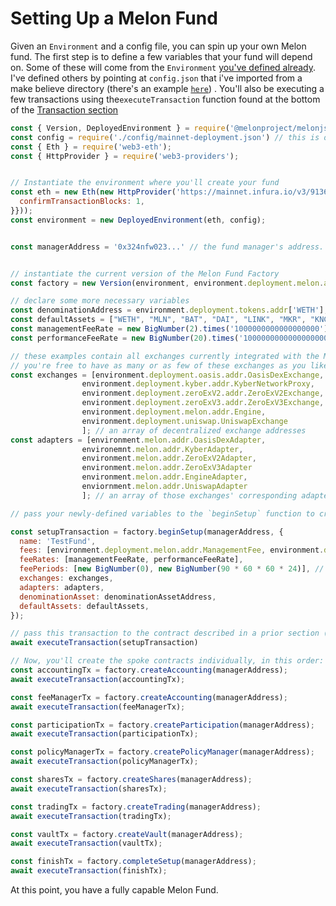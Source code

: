 # Setting Up a Melon Fund

Given an `Environment` and a config file, you can spin up your own Melon fund. The first step is to define a few variables that your fund will depend on. Some of these will come from the `Environment` [you've defined already](https://melonjs.melonprotocol.com/building-blocks/environment). I've defined others by pointing at `config.json` that i've imported from a make believe directory \(there's an example [`here`](https://melonjs.melonprotocol.com/building-blocks/deploy-config)\) . You'll also be executing a few transactions using the`executeTransaction` function found at the bottom of the [Transaction section](https://melonjs.melonprotocol.com/building-blocks/transaction)

```javascript
const { Version, DeployedEnvironment } = require('@melonproject/melonjs')
const config = require('./config/mainnet-deployment.json') // this is on you to configure, but there are examples linked throughout this readme
const { Eth } = require('web3-eth');
const { HttpProvider } = require('web3-providers');


// Instantiate the environment where you'll create your fund
const eth = new Eth(new HttpProvider('https://mainnet.infura.io/v3/9136e09ace01493b86fed528cb6a87a5', {
  confirmTransactionBlocks: 1,
}}));
const environment = new DeployedEnvironment(eth, config);


const managerAddress = '0x324nfw023...' // the fund manager's address. 


// instantiate the current version of the Melon Fund Factory
const factory = new Version(environment, environment.deployment.melon.addr.Version)

// declare some more necessary variables
const denominationAddress = environment.deployment.tokens.addr['WETH']; // currently all funds are denominated in WETH
const defaultAssets = ["WETH", "MLN", "BAT", "DAI", "LINK", "MKR", "KNC"...](t => environment.deployment.tokens.addr[t]); // an array of token addresses
const managementFeeRate = new BigNumber(2).times('1000000000000000000'); // the management fee
const performanceFeeRate = new BigNumber(20).times('1000000000000000000'); // the performance fee

// these examples contain all exchanges currently integrated with the Melon protocol
// you're free to have as many or as few of these exchanges as you like
const exchanges = [environment.deployment.oasis.addr.OasisDexExchange, 
                environment.deployment.kyber.addr.KyberNetworkProxy,
                environment.deployment.zeroExV2.addr.ZeroExV2Exchange,
                environment.deployment.zeroExV3.addr.ZeroExV3Exchange,
                environment.deployment.melon.addr.Engine,
                environment.deployment.uniswap.UniswapExchange                
                ]; // an array of decentralized exchange addresses 
const adapters = [environment.melon.addr.OasisDexAdapter,
                environemnt.melon.addr.KyberAdapter,
                environment.melon.addr.ZeroExV2Adapter,
                environment.melon.addr.ZeroExV3Adapter
                environment.melon.addr.EngineAdapter,
                enviornment.melon.addr.UniswapAdapter
                ]; // an array of those exchanges' corresponding adapter contract addresses 

// pass your newly-defined variables to the `beginSetup` function to create the transaction and you're on your way.

const setupTransaction = factory.beginSetup(managerAddress, {
  name: 'TestFund',
  fees: [environment.deployment.melon.addr.ManagementFee, environment.deployment.melon.addr.PerformanceFee],
  feeRates: [managementFeeRate, performanceFeeRate],
  feePeriods: [new BigNumber(0), new BigNumber(90 * 60 * 60 * 24)], //  in this case management fee is always redeemable, performance fee every 90 days
  exchanges: exchanges,
  adapters: adapters,
  denominationAsset: denominationAssetAddress,
  defaultAssets: defaultAssets,
});

// pass this transaction to the contract described in a prior section (linked above) to execute
await executeTransaction(setupTransaction)

// Now, you'll create the spoke contracts individually, in this order:
const accountingTx = factory.createAccounting(managerAddress);
await executeTransaction(accountingTx);

const feeManagerTx = factory.createAccounting(managerAddress);
await executeTransaction(feeManagerTx);

const participationTx = factory.createParticipation(managerAddress);
await executeTransaction(participationTx);

const policyManagerTx = factory.createPolicyManager(managerAddress);
await executeTransaction(policyManagerTx);

const sharesTx = factory.createShares(managerAddress);
await executeTransaction(sharesTx);

const tradingTx = factory.createTrading(managerAddress);
await executeTransaction(tradingTx);

const vaultTx = factory.createVault(managerAddress);
await executeTransaction(vaultTx);

const finishTx = factory.completeSetup(managerAddress);
await executeTransaction(finishTx);
```

At this point, you have a fully capable Melon Fund. 


